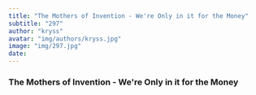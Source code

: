 ```yaml
---
title: "The Mothers of Invention - We're Only in it for the Money"
subtitle: "297"
author: "kryss"
avatar: "img/authors/kryss.jpg"
image: "img/297.jpg"
date:
---
```


### The Mothers of Invention - We're Only in it for the Money
